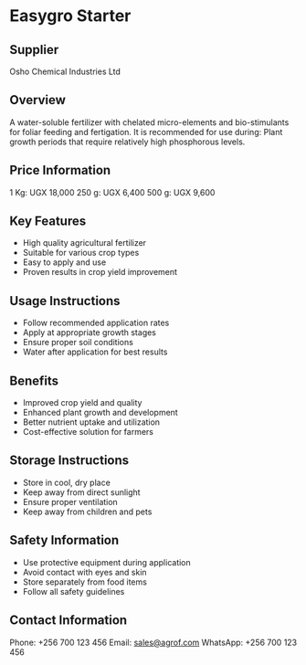 # Easygro Starter

## Supplier
Osho Chemical Industries Ltd

## Overview
A water-soluble fertilizer with chelated micro-elements and bio-stimulants for foliar feeding and fertigation. It is recommended for use during: Plant growth periods that require relatively high phosphorous levels.

## Price Information
1 Kg: UGX 18,000
250 g: UGX 6,400
500 g: UGX 9,600

## Key Features
- High quality agricultural fertilizer
- Suitable for various crop types
- Easy to apply and use
- Proven results in crop yield improvement

## Usage Instructions
- Follow recommended application rates
- Apply at appropriate growth stages
- Ensure proper soil conditions
- Water after application for best results

## Benefits
- Improved crop yield and quality
- Enhanced plant growth and development
- Better nutrient uptake and utilization
- Cost-effective solution for farmers

## Storage Instructions
- Store in cool, dry place
- Keep away from direct sunlight
- Ensure proper ventilation
- Keep away from children and pets

## Safety Information
- Use protective equipment during application
- Avoid contact with eyes and skin
- Store separately from food items
- Follow all safety guidelines

## Contact Information
Phone: +256 700 123 456
Email: sales@agrof.com
WhatsApp: +256 700 123 456
